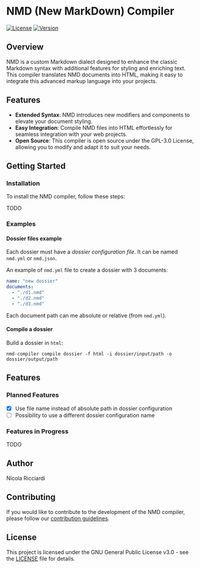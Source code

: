 # NMD (New MarkDown) Compiler

[![License](https://img.shields.io/badge/license-GPL3-green.svg)](LICENSE)
[![Version](https://img.shields.io/badge/version-v0.0.1-blue.svg)](CHANGELOG.md)

## Overview

NMD is a custom Markdown dialect designed to enhance the classic Markdown syntax with additional features for styling and enriching text. This compiler translates NMD documents into HTML, making it easy to integrate this advanced markup language into your projects.

## Features

- **Extended Syntax**: NMD introduces new modifiers and components to elevate your document styling.
- **Easy Integration**: Compile NMD files into HTML effortlessly for seamless integration with your web projects.
- **Open Source**: This compiler is open source under the GPL-3.0 License, allowing you to modify and adapt it to suit your needs.

## Getting Started

### Installation

To install the NMD compiler, follow these steps:

TODO

### Examples

#### Dossier files example

Each dossier must have a *dossier configuration file*. It can be named `nmd.yml` or `nmd.json`.

An example of `nmd.yml` file to create a dossier with 3 documents:

```yaml
name: "new dossier"
documents:
  - "./d1.nmd"
  - "./d2.nmd"
  - "./d3.nmd"
```

Each document path can me absolute or relative (from `nmd.yml`).


#### Compile a dossier

Build a dossier in `html`:

```shell
nmd-compiler compile dossier -f html -i dossier/input/path -o dossier/output/path
```

## Features

### Planned Features

- [x] Use file name instead of absolute path in dossier configuration
- [ ] Possibility to use a different dossier configuration name

### Features in Progress

TODO


## Author

Nicola Ricciardi

## Contributing

If you would like to contribute to the development of the NMD compiler, please follow our [contribution guidelines](CONTRIBUTING.md).

## License

This project is licensed under the GNU General Public License v3.0 - see the [LICENSE](LICENSE) file for details.
